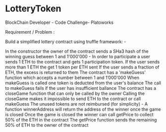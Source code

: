 # LotteryToken
BlockChain Developer - Code Challenge- Platoworks

Requirement / Problem  :

Build a simplified lottery contract using truffle framework: -

In the constructor the owner of the contract sends a SHa3 hash of the winning guess between 1 and 1'000'000 - 
In order to participate a user sends 1 ETH to the contract and gets 1 participation token. 
If the user sends more than 1 ETH the get 1 token per ETH sent 
If the user sends a fraction of ETH, the excess is returned to them 
The contract has a 'makeGuess' function which accepts a number between 1 and 1’000'000 
When makeGuess is called one token is deducted from the user's balance 
The call to makeGuess fails if the user has insufficient ballance 
The contract has a closeGame function that can only be called by the owner 
Calling the closeGame makes it impossible to send ETH to the contract or call makeGuess 
The unused tokens are not reimbursed (for simplicity) - 
A function winnerAddress will return the address of the winner once the game is closed 
Once the game is closed the winner can call getPrice to collect 50% of the ETH in the contract 
The getPrice function sends the remaining 50% of ETH to the owner of the contract


